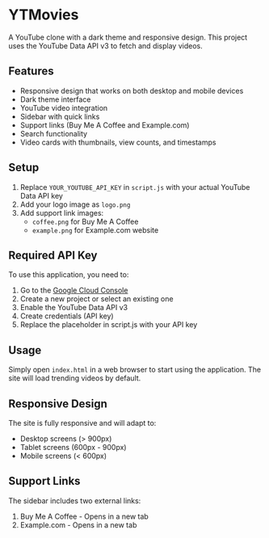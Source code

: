 # YTMovies

A YouTube clone with a dark theme and responsive design. This project uses the YouTube Data API v3 to fetch and display videos.

## Features

- Responsive design that works on both desktop and mobile devices
- Dark theme interface
- YouTube video integration
- Sidebar with quick links
- Support links (Buy Me A Coffee and Example.com)
- Search functionality
- Video cards with thumbnails, view counts, and timestamps

## Setup

1. Replace `YOUR_YOUTUBE_API_KEY` in `script.js` with your actual YouTube Data API key
2. Add your logo image as `logo.png`
3. Add support link images:
   - `coffee.png` for Buy Me A Coffee
   - `example.png` for Example.com website

## Required API Key

To use this application, you need to:
1. Go to the [Google Cloud Console](https://console.cloud.google.com/)
2. Create a new project or select an existing one
3. Enable the YouTube Data API v3
4. Create credentials (API key)
5. Replace the placeholder in script.js with your API key

## Usage

Simply open `index.html` in a web browser to start using the application. The site will load trending videos by default.

## Responsive Design

The site is fully responsive and will adapt to:
- Desktop screens (> 900px)
- Tablet screens (600px - 900px)
- Mobile screens (< 600px)

## Support Links

The sidebar includes two external links:
1. Buy Me A Coffee - Opens in a new tab
2. Example.com - Opens in a new tab
